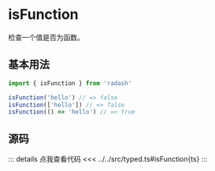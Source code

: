 # isFunction

检查一个值是否为函数。

## 基本用法

```ts
import { isFunction } from 'radash'

isFunction('hello') // => false
isFunction(['hello']) // => false
isFunction(() => 'hello') // => true
```

## 源码

::: details 点我查看代码
<<< ../../src/typed.ts#isFunction{ts}
:::
